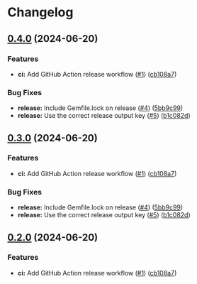 # Changelog

## [0.4.0](https://github.com/JuanVqz/simple_form-themes/compare/v0.3.0...v0.4.0) (2024-06-20)


### Features

* **ci:** Add GitHub Action release workflow ([#1](https://github.com/JuanVqz/simple_form-themes/issues/1)) ([cb108a7](https://github.com/JuanVqz/simple_form-themes/commit/cb108a706b82e874aad903f6ef2d1f330ac5f14b))


### Bug Fixes

* **release:** Include Gemfile.lock on release ([#4](https://github.com/JuanVqz/simple_form-themes/issues/4)) ([5bb9c99](https://github.com/JuanVqz/simple_form-themes/commit/5bb9c99b3d4858526b8658af50fdb95ed972aa27))
* **release:** Use the correct release output key ([#5](https://github.com/JuanVqz/simple_form-themes/issues/5)) ([b1c082d](https://github.com/JuanVqz/simple_form-themes/commit/b1c082d4cce81aa18641439a2d1f2d4833f98719))

## [0.3.0](https://github.com/JuanVqz/simple_form-themes/compare/v0.2.0...v0.3.0) (2024-06-20)


### Features

* **ci:** Add GitHub Action release workflow ([#1](https://github.com/JuanVqz/simple_form-themes/issues/1)) ([cb108a7](https://github.com/JuanVqz/simple_form-themes/commit/cb108a706b82e874aad903f6ef2d1f330ac5f14b))


### Bug Fixes

* **release:** Include Gemfile.lock on release ([#4](https://github.com/JuanVqz/simple_form-themes/issues/4)) ([5bb9c99](https://github.com/JuanVqz/simple_form-themes/commit/5bb9c99b3d4858526b8658af50fdb95ed972aa27))
* **release:** Use the correct release output key ([#5](https://github.com/JuanVqz/simple_form-themes/issues/5)) ([b1c082d](https://github.com/JuanVqz/simple_form-themes/commit/b1c082d4cce81aa18641439a2d1f2d4833f98719))

## [0.2.0](https://github.com/JuanVqz/simple_form-themes/compare/v0.1.0...v0.2.0) (2024-06-20)


### Features

* **ci:** Add GitHub Action release workflow ([#1](https://github.com/JuanVqz/simple_form-themes/issues/1)) ([cb108a7](https://github.com/JuanVqz/simple_form-themes/commit/cb108a706b82e874aad903f6ef2d1f330ac5f14b))
